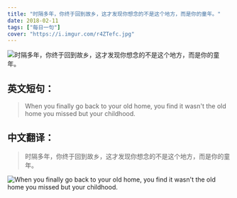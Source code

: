 ```yaml
---
title: "时隔多年，你终于回到故乡，这才发现你想念的不是这个地方，而是你的童年。"
date: 2018-02-11
tags: ["每日一句"]
cover: "https://i.imgur.com/r4ZTefc.jpg"
---
```


![时隔多年，你终于回到故乡，这才发现你想念的不是这个地方，而是你的童年。](https://i.imgur.com/WEuuphe.jpg)

## 英文短句：
> When you finally go back to your old home, you find it wasn't the old home you missed but your childhood.

<!--more-->

## 中文翻译：
> 时隔多年，你终于回到故乡，这才发现你想念的不是这个地方，而是你的童年。

![When you finally go back to your old home, you find it wasn't the old home you missed but your childhood.](https://i.imgur.com/Q5Ev86U.jpg)


